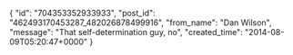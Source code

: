  {
   "id": "704353352933933",
   "post_id": "462493170453287_482026878499916",
   "from_name": "Dan Wilson",
   "message": "That self-determination guy, no",
   "created_time": "2014-08-09T05:20:47+0000"
 }
